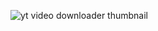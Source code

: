 ![yt video downloader thumbnail](https://github.com/karan10072002/YouTube_video_downloader_GUI/assets/53987857/38b31340-d049-4e03-8557-ec915b0435de)
